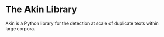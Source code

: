# The Akin Library

Akin is a Python library for the detection at scale of duplicate texts within large corpora.
